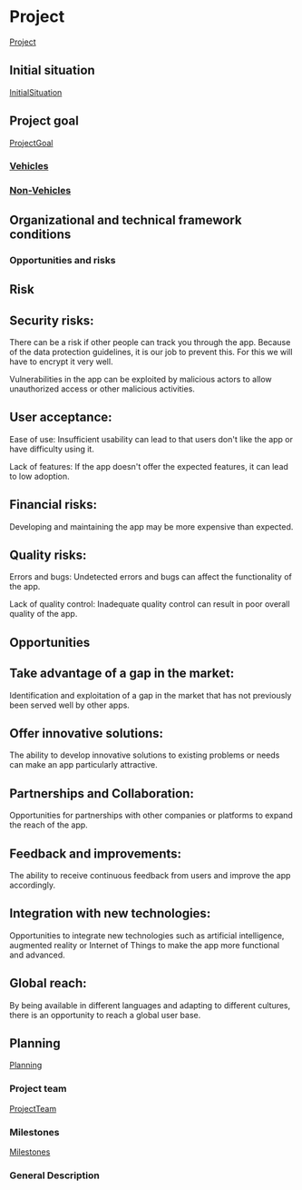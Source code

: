 # Project
[Project](Project.md)

## Initial situation
[InitialSituation](InitialSituation.md)

## Project goal
[ProjectGoal](ProjectGoal.md)

### [Vehicles](Vehicles.md)


### [Non-Vehicles](NonVehicles.md)

## Organizational and technical framework conditions

### Opportunities and risks


## Risk


## Security risks:

There can be a risk if other people can track you through the app. 
Because of the data protection guidelines, it is our job to prevent this. 
For this we will have to encrypt it very well.

Vulnerabilities in the app can be exploited by malicious actors to allow unauthorized access or other malicious activities.

## User acceptance:

Ease of use: Insufficient usability can lead to
that users don't like the app or have difficulty using it.

Lack of features: If the app doesn't offer the expected features, it can lead to low adoption.

## Financial risks:

Developing and maintaining the app may be more expensive than expected.

## Quality risks:

Errors and bugs: Undetected errors and bugs can affect the functionality of the app.

Lack of quality control: Inadequate quality control can result in poor overall quality of the app.


## Opportunities


## Take advantage of a gap in the market:

Identification and exploitation of a gap in the market that has not previously been served well by other apps.

## Offer innovative solutions:

The ability to develop innovative solutions to existing problems or needs can make an app particularly attractive.

## Partnerships and Collaboration:

Opportunities for partnerships with other companies or platforms to expand the reach of the app.

## Feedback and improvements:

The ability to receive continuous feedback from users and improve the app accordingly.

## Integration with new technologies:

Opportunities to integrate new technologies such as artificial intelligence, augmented reality or Internet of Things to make the app more functional and advanced.

## Global reach:

By being available in different languages ​​and adapting to different cultures, there is an opportunity to reach a global user base.



## Planning
[Planning](Planning.md)

### Project team
[ProjectTeam](ProjectTeam.md)

### Milestones 
[Milestones](Milestones.md)

### General Description

